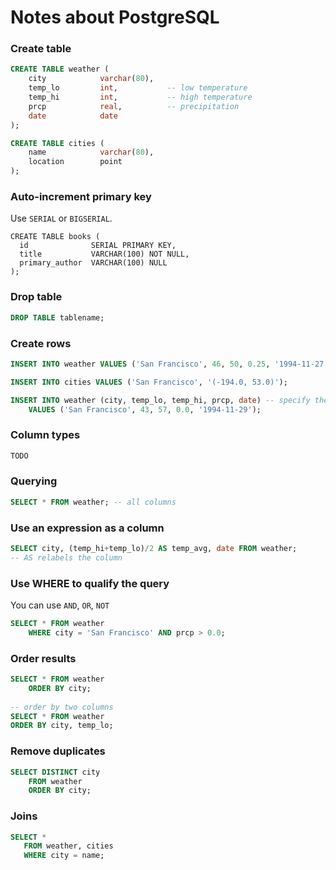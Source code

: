 # Notes about PostgreSQL

### Create table

```sql
CREATE TABLE weather (
    city            varchar(80),
    temp_lo         int,           -- low temperature
    temp_hi         int,           -- high temperature
    prcp            real,          -- precipitation
    date            date
);

CREATE TABLE cities (
    name            varchar(80),
    location        point
);
```

### Auto-increment primary key

Use `SERIAL` or `BIGSERIAL`.

```
CREATE TABLE books (
  id              SERIAL PRIMARY KEY,
  title           VARCHAR(100) NOT NULL,
  primary_author  VARCHAR(100) NULL
);
```

### Drop table

```sql
DROP TABLE tablename;
```

### Create rows

```sql
INSERT INTO weather VALUES ('San Francisco', 46, 50, 0.25, '1994-11-27'); -- use the implicit order of columns

INSERT INTO cities VALUES ('San Francisco', '(-194.0, 53.0)');

INSERT INTO weather (city, temp_lo, temp_hi, prcp, date) -- specify the columns you want, better
    VALUES ('San Francisco', 43, 57, 0.0, '1994-11-29');
```

### Column types

```sql
TODO
```

### Querying

```sql
SELECT * FROM weather; -- all columns
```

### Use an expression as a column

```sql
SELECT city, (temp_hi+temp_lo)/2 AS temp_avg, date FROM weather;
-- AS relabels the column
```

### Use WHERE to qualify the query

You can use `AND`, `OR`, `NOT`

```sql
SELECT * FROM weather
    WHERE city = 'San Francisco' AND prcp > 0.0;
```

### Order results

```sql
SELECT * FROM weather
    ORDER BY city;
    
-- order by two columns
SELECT * FROM weather
ORDER BY city, temp_lo;
```

### Remove duplicates

```sql
SELECT DISTINCT city
    FROM weather
    ORDER BY city;
 ```
 
 ### Joins
 
 ```sql
 SELECT *
    FROM weather, cities
    WHERE city = name;
```





